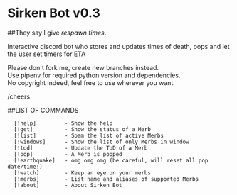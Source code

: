 # Sirken Bot v0.3 
##They say I give *respawn times*.

Interactive discord bot who stores and updates times of death, pops and let the user set timers for ETA

Please don't fork me, create new branches instead.\
Use pipenv for required python version and dependencies.\
No copyright indeed, feel free to use wherever you want.

/cheers

##LIST OF COMMANDS
```
  [!help]         - Show the help
  [!get]          - Show the status of a Merb
  [!list]         - Spam the list of active Merbs
  [!windows]      - Show the list of only Merbs in window
  [!tod]          - Update the ToD of a Merb
  [!pop]          - A Merb is popped
  [!earthquake]   - omg omg omg (be careful, will reset all pop date/time!)
  [!watch]        - Keep an eye on your merbs
  [!merbs]        - List name and aliases of supported Merbs
  [!about]        - About Sirken Bot
```